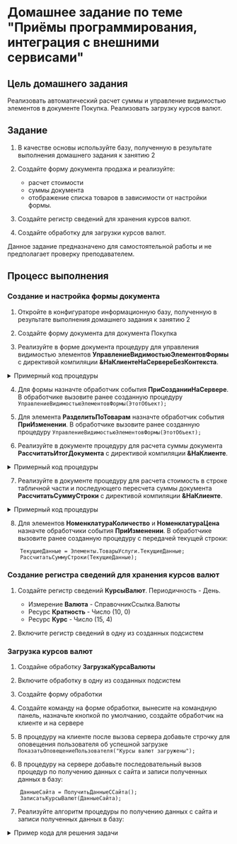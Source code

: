 # Домашнее задание по теме "Приёмы программирования, интеграция с внешними сервисами" 

## Цель домашнего задания

Реализовать автоматический расчет суммы и управление видимостью элементов в документе Покупка.
Реализовать загрузку курсов валют.

## Задание

1. В качестве основы используйте базу, полученную в результате выполнения домашнего задания к занятию 2

2. Создайте форму документа продажа и реализуйте:
      - расчет стоимости
      - суммы документа
      - отображение списка товаров в зависимости от настройки формы.

3. Создайте регистр сведений для хранения курсов валют.

4. Создайте обработку для загрузки курсов валют.

Данное задание предназначено для самостоятельной работы и не предполагает проверку преподавателем.

## Процесс выполнения

### Создание и настройка формы документа

1. Откройте в конфигураторе информационную базу, полученную в результате выполнения домашнего задания к занятию 2

2. Создайте форму документа для документа Покупка

3. Реализуйте в форме документа процедуру для управления видимостью элементов **УправлениеВидимостьюЭлементовФормы** с директивой компиляции **&НаКлиентеНаСервереБезКонтекста**.

<details>
      <summary>Примерный код процедуры</summary>

```bsl
&НаКлиентеНаСервереБезКонтекста
Процедура УправлениеВидимостьюЭлементовФормы(Форма)
	
	Элементы = Форма.Элементы;
	Объект = Форма.Объект;
	
	РазделитьПоТоварам = Объект.РазделитьПоТоварам;
	
	Элементы.ТоварыУслуги.Видимость = РазделитьПоТоварам;
	Элементы.Сумма.ТолькоПросмотр = РазделитьПоТоварам;
	
КонецПроцедуры
```

</details>

4. Для формы назначте обработчик события **ПриСозданииНаСервере**. В обработчике вызовите ранее созданную процедуру `УправлениеВидимостьюЭлементовФормы(ЭтотОбъект);`

5. Для элемента **РазделитьПоТоварам** назначте обработчик события **ПриИзменении**. В обработчике вызовите ранее созданную процедуру `УправлениеВидимостьюЭлементовФормы(ЭтотОбъект);`

6. Реализуйте в документе процедуру для расчета суммы документа **РассчитатьИтогДокумента** с директивой компиляции **&НаКлиенте**.

<details>
      <summary>Примерный код процедуры</summary>

```bsl
&НаКлиенте
Процедура РассчитатьИтогДокумента()
	
	Объект.Сумма = Объект.ТоварыУслуги.Итог("Сумма");
	
КонецПроцедуры
```

</details>

7. Реализуйте в документе процедуру для расчета стоимость в строке табличной части и последующего пересчета суммы документа **РассчитатьСуммуСтроки** с директивой компиляции **&НаКлиенте**.

<details>
      <summary>Примерный код процедуры</summary>

```bsl
&НаКлиенте
Процедура РассчитатьСуммуСтроки(Строка)
	
	Строка.Сумма = Строка.Цена * Строка.Количество;
	
	РассчитатьИтогДокумента();
	
КонецПроцедуры                         
```

</details>

8. Для элементов **НоменклатураКоличество** и **НоменклатураЦена** назначте обработчики события **ПриИзменении**. В обработчике вызовите ранее созданную процедуру с передачей текущей строки:

```bsl
	ТекущиеДанные = Элементы.ТоварыУслуги.ТекущиеДанные;
	РассчитатьСуммуСтроки(ТекущиеДанные);
```

### Создание регистра сведений для хранения курсов валют

1. Создайте регистр сведений **КурсыВалют**. Периодичность - День.
      - Измерение **Валюта** - СправочникСсылка.Валюты
      - Ресурс **Кратность** - Число (10, 0)
      - Ресурс **Курс** - Число (15, 4)

2. Включите регистр сведений в одну из созданных подсистем

### Загрузка курсов валют

1. Создайне обработку **ЗагрузкаКурсаВалюты**

2. Включите обработку в одну из созданных подсистем

3. Создайте форму обработки

4. Создайте команду на форме обработки, вынесите на командную панель, назначьте кнопкой по умолчанию, создайте обработчик на клиенте и на сервере

5. В процедуру на клиенте после вызова сервера добавьте строчку для оповещения пользователя об успешной загрузке `ПоказатьОповещениеПользователя("Курсы валют загружены");`

6. В процедуру на сервере добавьте последовательный вызов процедур по получению данных с сайта и записи полученных данных в базу:

```bsl
	ДанныеСайта = ПолучитьДанныеССайта();
	ЗаписатьКурсыВалют(ДанныеСайта);
```

7. Реализуйте алгоритм процедуры по получению данных с сайта и записи полученных данных в базу:

<details>
      <summary>Пример кода для решения задачи</summary>

```bsl
&НаСервере
Функция ПолучитьДанныеССайта()
	
	Соединение = Новый HTTPСоединение("www.cbr-xml-daily.ru", 443,,,,, Новый ЗащищенноеСоединениеOpenSSL);
	
	Запрос = Новый HTTPЗапрос("/daily_utf8.xml");
	
	Ответ = Соединение.Получить(Запрос);
	
	Если Ответ.КодСостояния <> 200 Тогда
		ВызватьИсключение "Ошибка соединения с сайтом ЦБ";
	КонецЕсли;
	
	Возврат Ответ.ПолучитьТелоКакСтроку();
	
КонецФункции

&НаСервере
Процедура ЗаписатьКурсыВалют(ДанныеСайта)
	
	Чтение = Новый ЧтениеXML;
	Чтение.УстановитьСтроку(ДанныеСайта);
	
	Построитель = Новый ПостроительDOM;
	Документ = Построитель.Прочитать(Чтение);
	
	Для Каждого Узел Из Документ.ЭлементДокумента.ДочерниеУзлы Цикл
		
		Кратность = 1;
		Курс = 1;
		СимвольныйКод = "";
		
		Для Каждого СвойствоВалюты Из Узел.ДочерниеУзлы Цикл
			Если СвойствоВалюты.ИмяУзла = "CharCode" Тогда
				СимвольныйКод = СвойствоВалюты.ТекстовоеСодержимое;
			КонецЕсли;
			Если СвойствоВалюты.ИмяУзла = "Nominal" Тогда
				Кратность = Число(СвойствоВалюты.ТекстовоеСодержимое);
			КонецЕсли;
			Если СвойствоВалюты.ИмяУзла = "Value" Тогда
				Курс = Число(СвойствоВалюты.ТекстовоеСодержимое);
			КонецЕсли;
		КонецЦикла;
		
		Валюта = Справочники.Валюты.НайтиПоКоду(СимвольныйКод);
		
		Если Не ЗначениеЗаполнено(Валюта) Тогда
			Продолжить;
		КонецЕсли;		
		
		Запись = РегистрыСведений.КурсыВалют.СоздатьМенеджерЗаписи();
		Запись.Период = ТекущаяДата();
		Запись.Валюта = Валюта;
		Запись.Кратность = Кратность;
		Запись.Курс = Курс;
		Запись.Записать();
		
	КонецЦикла;	
	
КонецПроцедуры
```

</details>